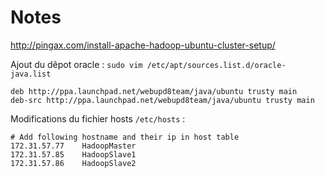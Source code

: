 Notes
=====

http://pingax.com/install-apache-hadoop-ubuntu-cluster-setup/


Ajout du dêpot oracle : `sudo vim /etc/apt/sources.list.d/oracle-java.list`

    deb http://ppa.launchpad.net/webupd8team/java/ubuntu trusty main
    deb-src http://ppa.launchpad.net/webupd8team/java/ubuntu trusty main

Modifications du fichier hosts `/etc/hosts` :

    # Add following hostname and their ip in host table
    172.31.57.77    HadoopMaster
    172.31.57.85    HadoopSlave1
    172.31.57.86    HadoopSlave2
